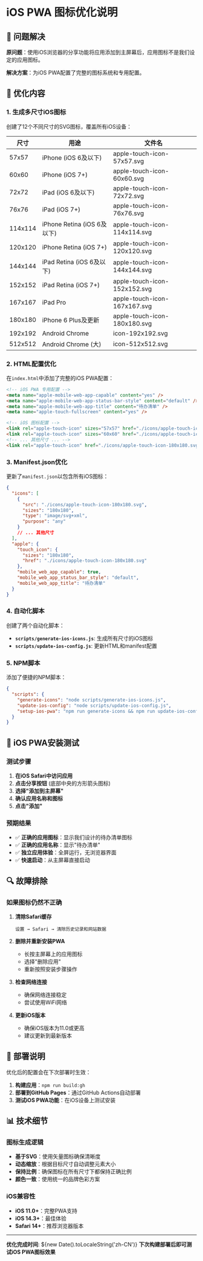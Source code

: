 # iOS PWA 图标优化说明

## 🎯 问题解决

**原问题**：使用iOS浏览器的分享功能将应用添加到主屏幕后，应用图标不是我们设定的应用图标。

**解决方案**：为iOS PWA配置了完整的图标系统和专用配置。

## 🔧 优化内容

### 1. **生成多尺寸iOS图标**

创建了12个不同尺寸的SVG图标，覆盖所有iOS设备：

| 尺寸 | 用途 | 文件名 |
|------|------|--------|
| 57x57 | iPhone (iOS 6及以下) | apple-touch-icon-57x57.svg |
| 60x60 | iPhone (iOS 7+) | apple-touch-icon-60x60.svg |
| 72x72 | iPad (iOS 6及以下) | apple-touch-icon-72x72.svg |
| 76x76 | iPad (iOS 7+) | apple-touch-icon-76x76.svg |
| 114x114 | iPhone Retina (iOS 6及以下) | apple-touch-icon-114x114.svg |
| 120x120 | iPhone Retina (iOS 7+) | apple-touch-icon-120x120.svg |
| 144x144 | iPad Retina (iOS 6及以下) | apple-touch-icon-144x144.svg |
| 152x152 | iPad Retina (iOS 7+) | apple-touch-icon-152x152.svg |
| 167x167 | iPad Pro | apple-touch-icon-167x167.svg |
| 180x180 | iPhone 6 Plus及更新 | apple-touch-icon-180x180.svg |
| 192x192 | Android Chrome | icon-192x192.svg |
| 512x512 | Android Chrome (大) | icon-512x512.svg |

### 2. **HTML配置优化**

在`index.html`中添加了完整的iOS PWA配置：

```html
<!-- iOS PWA 专用配置 -->
<meta name="apple-mobile-web-app-capable" content="yes" />
<meta name="apple-mobile-web-app-status-bar-style" content="default" />
<meta name="apple-mobile-web-app-title" content="待办清单" />
<meta name="apple-touch-fullscreen" content="yes" />

<!-- iOS 图标配置 -->
<link rel="apple-touch-icon" sizes="57x57" href="./icons/apple-touch-icon-57x57.svg" />
<link rel="apple-touch-icon" sizes="60x60" href="./icons/apple-touch-icon-60x60.svg" />
<!-- ... 其他尺寸 ... -->
<link rel="apple-touch-icon" href="./icons/apple-touch-icon-180x180.svg" />
```

### 3. **Manifest.json优化**

更新了`manifest.json`以包含所有iOS图标：

```json
{
  "icons": [
    {
      "src": "./icons/apple-touch-icon-180x180.svg",
      "sizes": "180x180",
      "type": "image/svg+xml",
      "purpose": "any"
    }
    // ... 其他尺寸
  ],
  "apple": {
    "touch_icon": {
      "sizes": "180x180",
      "href": "./icons/apple-touch-icon-180x180.svg"
    },
    "mobile_web_app_capable": true,
    "mobile_web_app_status_bar_style": "default",
    "mobile_web_app_title": "待办清单"
  }
}
```

### 4. **自动化脚本**

创建了两个自动化脚本：

- **`scripts/generate-ios-icons.js`**: 生成所有尺寸的iOS图标
- **`scripts/update-ios-config.js`**: 更新HTML和manifest配置

### 5. **NPM脚本**

添加了便捷的NPM脚本：

```json
{
  "scripts": {
    "generate-icons": "node scripts/generate-ios-icons.js",
    "update-ios-config": "node scripts/update-ios-config.js",
    "setup-ios-pwa": "npm run generate-icons && npm run update-ios-config"
  }
}
```

## 📱 iOS PWA安装测试

### 测试步骤

1. **在iOS Safari中访问应用**
2. **点击分享按钮** (底部中央的方形箭头图标)
3. **选择"添加到主屏幕"**
4. **确认应用名称和图标**
5. **点击"添加"**

### 预期结果

- ✅ **正确的应用图标**：显示我们设计的待办清单图标
- ✅ **正确的应用名称**：显示"待办清单"
- ✅ **独立应用体验**：全屏运行，无浏览器界面
- ✅ **快速启动**：从主屏幕直接启动

## 🔍 故障排除

### 如果图标仍然不正确

1. **清除Safari缓存**
   ```
   设置 → Safari → 清除历史记录和网站数据
   ```

2. **删除并重新安装PWA**
   - 长按主屏幕上的应用图标
   - 选择"删除应用"
   - 重新按照安装步骤操作

3. **检查网络连接**
   - 确保网络连接稳定
   - 尝试使用WiFi网络

4. **更新iOS版本**
   - 确保iOS版本为11.0或更高
   - 建议更新到最新版本

## 🚀 部署说明

优化后的配置会在下次部署时生效：

1. **构建应用**：`npm run build:gh`
2. **部署到GitHub Pages**：通过GitHub Actions自动部署
3. **测试iOS PWA功能**：在iOS设备上测试安装

## 📊 技术细节

### 图标生成逻辑

- **基于SVG**：使用矢量图标确保清晰度
- **动态缩放**：根据目标尺寸自动调整元素大小
- **保持比例**：确保图标在所有尺寸下都保持正确比例
- **颜色一致**：使用统一的品牌色彩方案

### iOS兼容性

- **iOS 11.0+**：完整PWA支持
- **iOS 14.3+**：最佳体验
- **Safari 14+**：推荐浏览器版本

---

**优化完成时间**: ${new Date().toLocaleString('zh-CN')}
**下次构建部署后即可测试iOS PWA图标效果**
